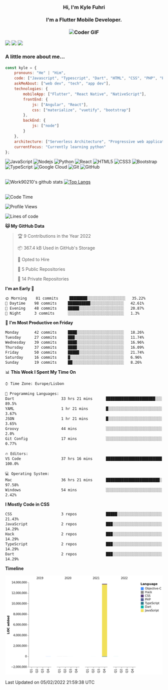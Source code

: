 
<h3 align="center">
  <abc>
    <br />Hi, I'm Kyle Fuhri<br />
    <br />
    I'm a Flutter Mobile Developer. <br />
    <br />
    <img
      src="https://media.giphy.com/media/SWoSkN6DxTszqIKEqv/giphy.gif"
      alt="Coder GIF"
      width="500"
      height="400"
    />
  </abc>
</h3>
<img src="https://img.shields.io/badge/Flutter%20-%2302569B.svg?&style=for-the-badge&logo=Flutter&logoColor=white" />
<img src="https://img.shields.io/badge/angular%20-%23DD0031.svg?&style=for-the-badge&logo=angular&logoColor=white"/>
<img src="https://img.shields.io/badge/react%20-%2320232a.svg?&style=for-the-badge&logo=react&logoColor=%2361DAFB"/>

<h3>A little more about me...  </h3>

```javascript
const kyle = {
    pronouns: "He" | "Him",
    code: ["Javascript", "Typescript", "Dart", "HTML", "CSS", "PHP", "Python"],
    askMeAbout: ["web dev", "tech", "app dev"],
    technologies: {
        mobileApp: ["Flutter", "React Native", "NativeScript"],
        frontEnd: {
            js: ["Angular", "React"],
            css: ["materialize", "vuetify", "bootstrap"]
        },
        backEnd: {
            js: ["node"]
        }
    },
    architecture: ["Serverless Architecture", "Progressive web applications", "Single page applications"],
    currentFocus: "Currently learning python"
};
```

![JavaScript](https://img.shields.io/badge/-JavaScript-black?style=flat-square&logo=javascript)
![Nodejs](https://img.shields.io/badge/-Nodejs-black?style=flat-square&logo=Node.js)
![Python](https://img.shields.io/badge/-Python-black?style=flat-square&logo=Python)
![React](https://img.shields.io/badge/-React-black?style=flat-square&logo=react)
![HTML5](https://img.shields.io/badge/-HTML5-E34F26?style=flat-square&logo=html5&logoColor=white)
![CSS3](https://img.shields.io/badge/-CSS3-1572B6?style=flat-square&logo=css3)
![Bootstrap](https://img.shields.io/badge/-Bootstrap-563D7C?style=flat-square&logo=bootstrap)
![TypeScript](https://img.shields.io/badge/-TypeScript-007ACC?style=flat-square&logo=typescript)
![Google Cloud](https://img.shields.io/badge/Google%20Cloud-black?style=flat-square&logo=google-cloud)
![Git](https://img.shields.io/badge/-Git-black?style=flat-square&logo=git)
![GitHub](https://img.shields.io/badge/-GitHub-181717?style=flat-square&logo=github)
</br>
</br>


![Work90210's github stats](https://github-readme-stats.vercel.app/api?username=work90210)
[![Top Langs](https://github-readme-stats.vercel.app/api/top-langs/?username=work90210)](https://github.com/work90210/github-readme-stats)
</br>
</br>
<!--START_SECTION:waka-->
![Code Time](http://img.shields.io/badge/Code%20Time-448%20hrs%206%20mins-blue)

![Profile Views](http://img.shields.io/badge/Profile%20Views-16-blue)

![Lines of code](https://img.shields.io/badge/From%20Hello%20World%20I%27ve%20Written-14%20Million%20lines%20of%20code-blue)

**🐱 My GitHub Data** 

> 🏆 9 Contributions in the Year 2022
 > 
> 📦 367.4 kB Used in GitHub's Storage 
 > 
> 💼 Opted to Hire
 > 
> 📜 5 Public Repositories 
 > 
> 🔑 14 Private Repositories  
 > 
**I'm an Early 🐤** 

```text
🌞 Morning    81 commits     ████████░░░░░░░░░░░░░░░░░   35.22% 
🌆 Daytime    98 commits     ██████████░░░░░░░░░░░░░░░   42.61% 
🌃 Evening    48 commits     █████░░░░░░░░░░░░░░░░░░░░   20.87% 
🌙 Night      3 commits      ░░░░░░░░░░░░░░░░░░░░░░░░░   1.3%

```
📅 **I'm Most Productive on Friday** 

```text
Monday       42 commits     ████░░░░░░░░░░░░░░░░░░░░░   18.26% 
Tuesday      27 commits     ███░░░░░░░░░░░░░░░░░░░░░░   11.74% 
Wednesday    39 commits     ████░░░░░░░░░░░░░░░░░░░░░   16.96% 
Thursday     37 commits     ████░░░░░░░░░░░░░░░░░░░░░   16.09% 
Friday       50 commits     █████░░░░░░░░░░░░░░░░░░░░   21.74% 
Saturday     16 commits     █░░░░░░░░░░░░░░░░░░░░░░░░   6.96% 
Sunday       19 commits     ██░░░░░░░░░░░░░░░░░░░░░░░   8.26%

```


📊 **This Week I Spent My Time On** 

```text
⌚︎ Time Zone: Europe/Lisbon

💬 Programming Languages: 
Dart                     33 hrs 21 mins      ██████████████████████░░░   89.5% 
YAML                     1 hr 21 mins        █░░░░░░░░░░░░░░░░░░░░░░░░   3.67% 
JSON                     1 hr 21 mins        █░░░░░░░░░░░░░░░░░░░░░░░░   3.65% 
Groovy                   44 mins             ░░░░░░░░░░░░░░░░░░░░░░░░░   2.0% 
Git Config               17 mins             ░░░░░░░░░░░░░░░░░░░░░░░░░   0.77%

🔥 Editors: 
VS Code                  37 hrs 16 mins      █████████████████████████   100.0%

💻 Operating System: 
Mac                      36 hrs 21 mins      ████████████████████████░   97.58% 
Windows                  54 mins             ░░░░░░░░░░░░░░░░░░░░░░░░░   2.42%

```

**I Mostly Code in CSS** 

```text
CSS                      3 repos             █████░░░░░░░░░░░░░░░░░░░░   21.43% 
JavaScript               2 repos             ███░░░░░░░░░░░░░░░░░░░░░░   14.29% 
Hack                     2 repos             ███░░░░░░░░░░░░░░░░░░░░░░   14.29% 
TypeScript               2 repos             ███░░░░░░░░░░░░░░░░░░░░░░   14.29% 
Dart                     2 repos             ███░░░░░░░░░░░░░░░░░░░░░░   14.29%

```


**Timeline**

![Chart not found](https://raw.githubusercontent.com/Work90210/Work90210/main/charts/bar_graph.png) 


 Last Updated on 05/02/2022 21:59:38 UTC
<!--END_SECTION:waka-->
